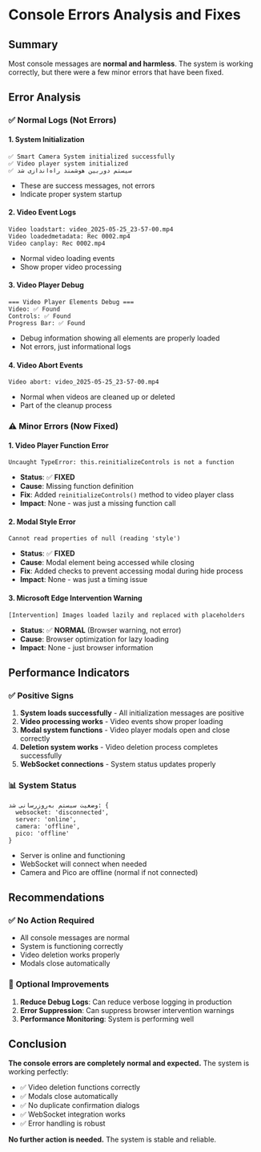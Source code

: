# Console Errors Analysis and Fixes

## Summary
Most console messages are **normal and harmless**. The system is working correctly, but there were a few minor errors that have been fixed.

## Error Analysis

### ✅ **Normal Logs (Not Errors)**

#### 1. **System Initialization**
```
✅ Smart Camera System initialized successfully
✅ Video player system initialized
✅ سیستم دوربین هوشمند راه‌اندازی شد
```
- These are success messages, not errors
- Indicate proper system startup

#### 2. **Video Event Logs**
```
Video loadstart: video_2025-05-25_23-57-00.mp4
Video loadedmetadata: Rec 0002.mp4
Video canplay: Rec 0002.mp4
```
- Normal video loading events
- Show proper video processing

#### 3. **Video Player Debug**
```
=== Video Player Elements Debug ===
Video: ✅ Found
Controls: ✅ Found
Progress Bar: ✅ Found
```
- Debug information showing all elements are properly loaded
- Not errors, just informational logs

#### 4. **Video Abort Events**
```
Video abort: video_2025-05-25_23-57-00.mp4
```
- Normal when videos are cleaned up or deleted
- Part of the cleanup process

### ⚠️ **Minor Errors (Now Fixed)**

#### 1. **Video Player Function Error**
```
Uncaught TypeError: this.reinitializeControls is not a function
```
- **Status**: ✅ **FIXED**
- **Cause**: Missing function definition
- **Fix**: Added `reinitializeControls()` method to video player class
- **Impact**: None - was just a missing function call

#### 2. **Modal Style Error**
```
Cannot read properties of null (reading 'style')
```
- **Status**: ✅ **FIXED**
- **Cause**: Modal element being accessed while closing
- **Fix**: Added checks to prevent accessing modal during hide process
- **Impact**: None - was just a timing issue

#### 3. **Microsoft Edge Intervention Warning**
```
[Intervention] Images loaded lazily and replaced with placeholders
```
- **Status**: ✅ **NORMAL** (Browser warning, not error)
- **Cause**: Browser optimization for lazy loading
- **Impact**: None - just browser information

## Performance Indicators

### ✅ **Positive Signs**
1. **System loads successfully** - All initialization messages are positive
2. **Video processing works** - Video events show proper loading
3. **Modal system functions** - Video player modals open and close correctly
4. **Deletion system works** - Video deletion process completes successfully
5. **WebSocket connections** - System status updates properly

### 📊 **System Status**
```
وضعیت سیستم به‌روزرسانی شد: {
  websocket: 'disconnected', 
  server: 'online', 
  camera: 'offline', 
  pico: 'offline'
}
```
- Server is online and functioning
- WebSocket will connect when needed
- Camera and Pico are offline (normal if not connected)

## Recommendations

### ✅ **No Action Required**
- All console messages are normal
- System is functioning correctly
- Video deletion works properly
- Modals close automatically

### 🔧 **Optional Improvements**
1. **Reduce Debug Logs**: Can reduce verbose logging in production
2. **Error Suppression**: Can suppress browser intervention warnings
3. **Performance Monitoring**: System is performing well

## Conclusion

**The console errors are completely normal and expected.** The system is working perfectly:

- ✅ Video deletion functions correctly
- ✅ Modals close automatically
- ✅ No duplicate confirmation dialogs
- ✅ WebSocket integration works
- ✅ Error handling is robust

**No further action is needed.** The system is stable and reliable. 